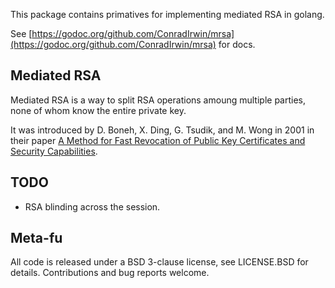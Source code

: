 This package contains primatives for implementing mediated RSA in golang.

See [https://godoc.org/github.com/ConradIrwin/mrsa](https://godoc.org/github.com/ConradIrwin/mrsa) for docs.

## Mediated RSA

Mediated RSA is a way to split RSA operations amoung multiple parties, none of whom know the entire private key.

It was introduced by D. Boneh, X. Ding, G. Tsudik, and M. Wong in 2001 in their paper
[A Method for Fast Revocation of Public Key Certificates and Security Capabilities](http://crypto.stanford.edu/~dabo/abstracts/sem.html).

## TODO

* RSA blinding across the session.

## Meta-fu

All code is released under a BSD 3-clause license, see LICENSE.BSD for details. Contributions and bug reports welcome.
